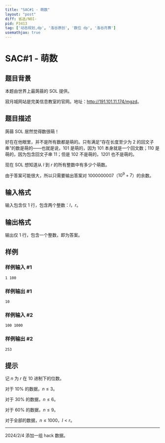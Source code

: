 ```yaml
---
title: "SAC#1 - 萌数"
layout: "post"
diff: 省选/NOI-
pid: P3413
tag: ['动态规划,dp', '洛谷原创', '数位 dp', '洛谷月赛']
usemathjax: true
---
```


# SAC#1 - 萌数
## 题目背景

本题由世界上最蒟蒻的 SOL 提供。

寂月城网站是完美信息教室的官网。地址：<http://191.101.11.174/mgzd>。

## 题目描述

蒟蒻 SOL 居然觉得数很萌！

好在在他眼里，并不是所有数都是萌的。只有满足“存在长度至少为 $2$ 的回文子串”的数是萌的——也就是说，$101$ 是萌的，因为 $101$ 本身就是一个回文数；$110$ 是萌的，因为包含回文子串 $11$；但是 $102$ 不是萌的，$1201$ 也不是萌的。

现在 SOL 想知道从 $l$ 到 $r$ 的所有整数中有多少个萌数。

由于答案可能很大，所以只需要输出答案对 $1000000007$（$10^9+7$）的余数。
## 输入格式

输入包含仅 $1$ 行，包含两个整数：$l$，$r$。
## 输出格式

输出仅 $1$ 行，包含一个整数，即为答案。

## 样例

### 样例输入 #1
```
1 100
```
### 样例输出 #1
```
10
```
### 样例输入 #2
```
100 1000
```
### 样例输出 #2
```
253
```
## 提示

记 $n$ 为 $r$ 在 $10$ 进制下的位数。

对于 $10\%$ 的数据，$n \le 3$。

对于 $30\%$ 的数据，$n \le 6$。

对于 $60\%$ 的数据，$n \le 9$。

对于全部的数据，$n \le 1000$，$l < r$。


------------

2024/2/4 添加一组 hack 数据。
